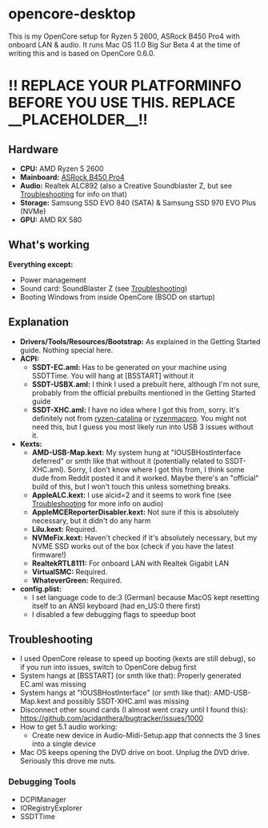 # opencore-desktop

This is my OpenCore setup for Ryzen 5 2600, ASRock B450 Pro4 with onboard LAN & audio. It runs Mac OS 11.0 Big Sur Beta 4 at the time of writing this and is based on OpenCore 0.6.0.

# !! REPLACE YOUR PLATFORMINFO BEFORE YOU USE THIS. REPLACE \_\_PLACEHOLDER\_\_!!

## Hardware

- **CPU:** AMD Ryzen 5 2600
- **Mainboard:** [ASRock B450 Pro4](https://www.asrock.com/mb/AMD/B450%20Pro4/)
- **Audio:** Realtek ALC892 (also a Creative Soundblaster Z, but see [Troubleshooting](#Troubleshooting) for info on that)
- **Storage:** Samsung SSD EVO 840 (SATA) & Samsung SSD 970 EVO Plus (NVMe)
- **GPU:** AMD RX 580

## What's working

**Everything except:**

- Power management
- Sound card: SoundBlaster Z (see [Troubleshooting](#Troubleshooting))
- Booting Windows from inside OpenCore (BSOD on startup)

## Explanation

- **Drivers/Tools/Resources/Bootstrap:** As explained in the Getting Started guide. Nothing special here.
- **ACPI:**
  - **SSDT-EC.aml:** Has to be generated on your machine using SSDTTime. You will hang at [BSSTART] without it
  - **SSDT-USBX.aml:** I think I used a prebuilt here, although I'm not sure, probably from the official prebuilts mentioned in the Getting Started guide
  - **SSDT-XHC.aml:** I have no idea where I got this from, sorry. It's definitely not from [ryzen-catalina](https://github.com/alkalim/ryzen-catalina/) or [ryzenmacpro](https://github.com/aluveitie/RyzenMacPro). You might not need this, but I guess you most likely run into USB 3 issues without it.
- **Kexts:**
  - **AMD-USB-Map.kext:** My system hung at "IOUSBHostInterface deferred" or smth like that without it (potentially related to SSDT-XHC.aml). Sorry, I don't know where I got this from, I think some dude from Reddit posted it and it worked. Maybe there's an "official" build of this, but I won't touch this unless something breaks.
  - **AppleALC.kext:** I use alcid=2 and it seems to work fine (see [Troubleshooting](#Troubleshooting) for more info on audio)
  - **AppleMCEReporterDisabler.kext:** Not sure if this is absolutely necessary, but it didn't do any harm
  - **Lilu.kext:** Required.
  - **NVMeFix.kext:** Haven't checked if it's absolutely necessary, but my NVME SSD works out of the box (check if you have the latest firmware!)
  - **RealtekRTL8111:** For onboard LAN with Realtek Gigabit LAN
  - **VirtualSMC:** Required.
  - **WhateverGreen:** Required.
- **config.plist:**
  - I set language code to de:3 (German) because MacOS kept resetting itself to an ANSI keyboard (had en_US:0 there first)
  - I disabled a few debugging flags to speedup boot

## Troubleshooting

- I used OpenCore release to speed up booting (kexts are still debug), so if you run into issues, switch to OpenCore debug first
- System hangs at [BSSTART] (or smth like that): Properly generated EC.aml was missing
- System hangs at "IOUSBHostInterface" (or smth like that): AMD-USB-Map.kext and possibly SSDT-XHC.aml was missing
- Disconnect other sound cards (I almost went crazy until I found this): https://github.com/acidanthera/bugtracker/issues/1000
- How to get 5.1 audio working:
  - Create new device in Audio-Midi-Setup.app that connects the 3 lines into a single device
- Mac OS keeps opening the DVD drive on boot. Unplug the DVD drive. Seriously this drove me nuts.

### Debugging Tools

- DCPIManager
- IORegistryExplorer
- SSDTTime
